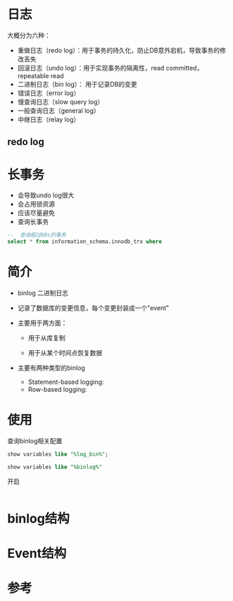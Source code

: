 # 日志

大概分为六种：

- 重做日志（redo log）：用于事务的持久化，防止DB意外宕机，导致事务的修改丢失
- 回滚日志（undo log）：用于实现事务的隔离性，read committed，repeatable read
- 二进制日志（bin log）： 用于记录DB的变更
- 错误日志（error log）
- 慢查询日志（slow query log）
- 一般查询日志（general log）
- 中继日志（relay log）

## redo log





# 长事务

- 会导致undo log很大
- 会占用锁资源
- 应该尽量避免
- 查询长事务

```sql
--  查询超过60s的事务
select * from information_schema.innodb_trx where 
```









# 简介

- binlog 二进制日志

- 记录了数据库的变更信息，每个变更封装成一个"event"

- 主要用于两方面：

  - 用于从库复制

  - 用于从某个时间点恢复数据

- 主要有两种类型的binlog

  - Statement-based logging: 
  - Row-based logging: 



# 使用

查询binlog相关配置

```sql
show variables like "%log_bin%";

show variables like "%binlog%"
```



开启

```shell

```



# binlog结构







# Event结构







# 参考



